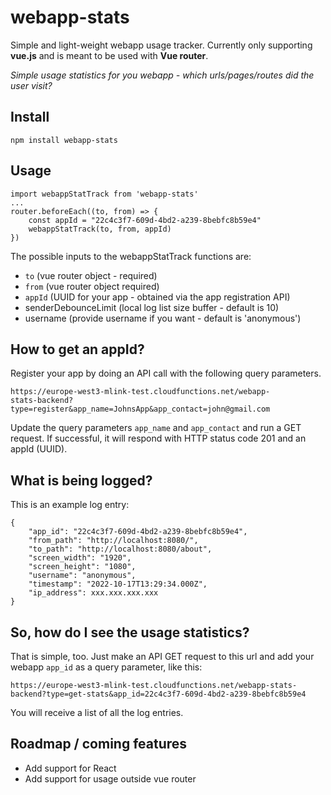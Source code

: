 # webapp-stats

Simple and light-weight webapp usage tracker. Currently only supporting **vue.js** and is meant to be used with **Vue router**.

*Simple usage statistics for you webapp - which urls/pages/routes did the user visit?*



## Install

```
npm install webapp-stats
```



## Usage

```
import webappStatTrack from 'webapp-stats'
...
router.beforeEach((to, from) => {
    const appId = "22c4c3f7-609d-4bd2-a239-8bebfc8b59e4"
    webappStatTrack(to, from, appId)
})
```
The possible inputs to the webappStatTrack functions are:
- `to` (vue router object - required)
- `from` (vue router object required)
- `appId` (UUID for your app - obtained via the app registration API)
- senderDebounceLimit (local log list size buffer - default is 10)
- username (provide username if you want - default is 'anonymous')



## How to get an appId?

Register your app by doing an API call with the following query parameters.

```
https://europe-west3-mlink-test.cloudfunctions.net/webapp-
stats-backend?type=register&app_name=JohnsApp&app_contact=john@gmail.com
```
Update the query parameters `app_name` and `app_contact` and run a GET request.
If successful, it will respond with HTTP status code 201 and an appId (UUID).



## What is being logged?

This is an example log entry:

```
{
    "app_id": "22c4c3f7-609d-4bd2-a239-8bebfc8b59e4",
    "from_path": "http://localhost:8080/",
    "to_path": "http://localhost:8080/about",
    "screen_width": "1920",
    "screen_height": "1080",
    "username": "anonymous",
    "timestamp": "2022-10-17T13:29:34.000Z",
    "ip_address": xxx.xxx.xxx.xxx
}
```



## So, how do I see the usage statistics?

That is simple, too.
Just make an API GET request to this url and add your webapp `app_id` as a query parameter, like this:

```
https://europe-west3-mlink-test.cloudfunctions.net/webapp-stats-backend?type=get-stats&app_id=22c4c3f7-609d-4bd2-a239-8bebfc8b59e4
```
You will receive a list of all the log entries.



## Roadmap / coming features
- Add support for React
- Add support for usage outside vue router


